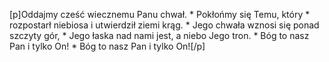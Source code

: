 [p]Oddajmy cześć wiecznemu Panu chwał. * Pokłońmy się Temu, który * rozpostarł niebiosa i utwierdził ziemi krąg. * Jego chwała wznosi się ponad szczyty gór, * Jego łaska nad nami jest, a niebo Jego tron. * Bóg to nasz Pan i tylko On! * Bóg to nasz Pan i tylko On![/p]